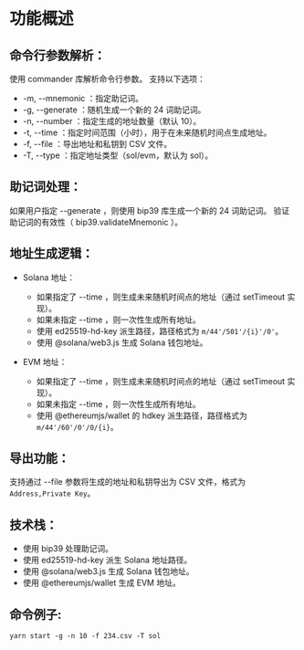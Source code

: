 # 功能概述
## 命令行参数解析：
使用 commander 库解析命令行参数。
支持以下选项：
- -m, --mnemonic ：指定助记词。
- -g, --generate ：随机生成一个新的 24 词助记词。
- -n, --number ：指定生成的地址数量（默认 10）。
- -t, --time ：指定时间范围（小时），用于在未来随机时间点生成地址。
- -f, --file ：导出地址和私钥到 CSV 文件。
- -T, --type ：指定地址类型（sol/evm，默认为 sol）。

## 助记词处理：
如果用户指定 --generate ，则使用 bip39 库生成一个新的 24 词助记词。
验证助记词的有效性（ bip39.validateMnemonic ）。

## 地址生成逻辑：
- Solana 地址：
  - 如果指定了 --time ，则生成未来随机时间点的地址（通过 setTimeout 实现）。
  - 如果未指定 --time ，则一次性生成所有地址。
  - 使用 ed25519-hd-key 派生路径，路径格式为 `m/44'/501'/{i}'/0'`。
  - 使用 @solana/web3.js 生成 Solana 钱包地址。

- EVM 地址：
  - 如果指定了 --time ，则生成未来随机时间点的地址（通过 setTimeout 实现）。
  - 如果未指定 --time ，则一次性生成所有地址。
  - 使用 @ethereumjs/wallet 的 hdkey 派生路径，路径格式为 `m/44'/60'/0'/0/{i}`。

## 导出功能：
支持通过 --file 参数将生成的地址和私钥导出为 CSV 文件，格式为 `Address,Private Key`。

## 技术栈：
- 使用 bip39 处理助记词。
- 使用 ed25519-hd-key 派生 Solana 地址路径。
- 使用 @solana/web3.js 生成 Solana 钱包地址。
- 使用 @ethereumjs/wallet 生成 EVM 地址。

## 命令例子:
```
yarn start -g -n 10 -f 234.csv -T sol
```
